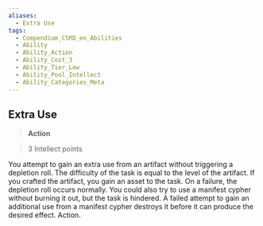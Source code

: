 ```yaml
---
aliases:
  - Extra Use
tags:
  - Compendium_CSRD_en_Abilities
  - Ability
  - Ability_Action
  - Ability_Cost_3
  - Ability_Tier_Low
  - Ability_Pool_Intellect
  - Ability_Categories_Meta
---
```

  
    
## Extra Use    
>**Action**    
>3 Intellect points  
    
You attempt to gain an extra use from an artifact without triggering a depletion roll. The difficulty of the task is equal to the level of the artifact. If you crafted the artifact, you gain an asset to the task. On a failure, the depletion roll occurs normally. You could also try to use a manifest cypher without burning it out, but the task is hindered. A failed attempt to gain an additional use from a manifest cypher destroys it before it can produce the desired effect. Action.